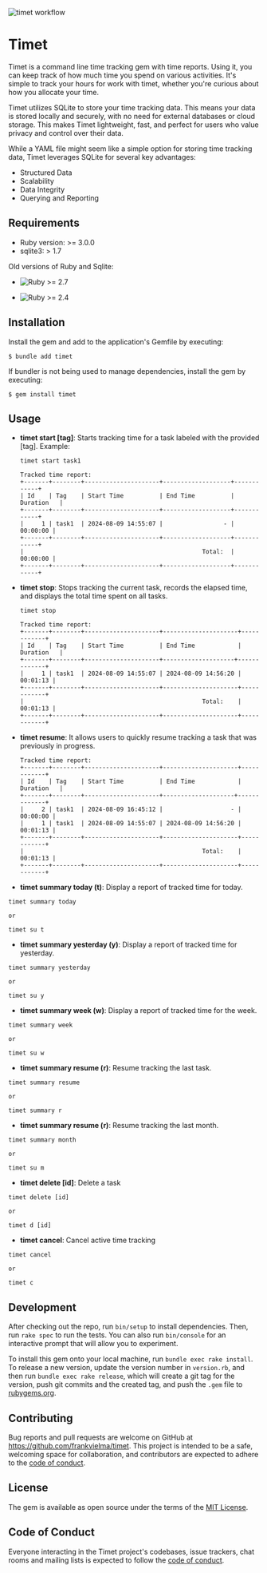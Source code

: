 ![timet workflow](https://github.com/frankvielma/timet/actions/workflows/ci.yml/badge.svg)


# Timet

Timet is a command line time tracking gem with time reports. Using it, you can keep track of how much time you spend on various activities. It's simple to track your hours for work with timet, whether you're curious about how you allocate your time.

Timet utilizes SQLite to store your time tracking data. This means your data is stored locally and securely, with no need for external databases or cloud storage. This makes Timet lightweight, fast, and perfect for users who value privacy and control over their data.

While a YAML file might seem like a simple option for storing time tracking data, Timet leverages SQLite for several key advantages:

- Structured Data
- Scalability
- Data Integrity
- Querying and Reporting

## Requirements

* Ruby version: >= 3.0.0
* sqlite3: > 1.7


Old versions of Ruby and Sqlite:

* ![Ruby >= 2.7](https://github.com/frankvielma/timet/tree/ruby-2.7.0)

* ![Ruby >= 2.4](https://github.com/frankvielma/timet/tree/ruby-2.4.0)



## Installation

Install the gem and add to the application's Gemfile by executing:

    $ bundle add timet

If bundler is not being used to manage dependencies, install the gem by executing:

    $ gem install timet

## Usage

- **timet start [tag]**: Starts tracking time for a task labeled with the provided [tag]. Example:
    ```shell
    timet start task1
    ```

    ```
    Tracked time report:
    +-------+--------+---------------------+-------------------+------------+
    | Id    | Tag    | Start Time          | End Time          | Duration   |
    +-------+--------+---------------------+-------------------+------------+
    |     1 | task1  | 2024-08-09 14:55:07 |                 - |   00:00:00 |
    +-------+--------+---------------------+-------------------+------------+
    |                                                  Total:  |   00:00:00 |
    +-------+--------+---------------------+-------------------+------------+
    ```

- **timet stop**: Stops tracking the current task, records the elapsed time, and displays the total time spent on all tasks.

    ```shell
    timet stop
    ```

    ```
    Tracked time report:
    +-------+--------+---------------------+---------------------+------------+
    | Id    | Tag    | Start Time          | End Time            | Duration   |
    +-------+--------+---------------------+--------------------+-------------+
    |     1 | task1  | 2024-08-09 14:55:07 | 2024-08-09 14:56:20 |   00:01:13 |
    +-------+--------+---------------------+---------------------+------------+
    |                                                  Total:    |   00:01:13 |
    +-------+--------+---------------------+---------------------+------------+
    ```

- **timet resume**: It allows users to quickly resume tracking a task that was previously in progress.
    ```
    Tracked time report:
    +-------+--------+---------------------+---------------------+------------+
    | Id    | Tag    | Start Time          | End Time            | Duration   |
    +-------+--------+---------------------+--------------------+-------------+
    |     2 | task1  | 2024-08-09 16:45:12 |                   - |   00:00:00 |
    |     1 | task1  | 2024-08-09 14:55:07 | 2024-08-09 14:56:20 |   00:01:13 |
    +-------+--------+---------------------+---------------------+------------+
    |                                                  Total:    |   00:01:13 |
    +-------+--------+---------------------+---------------------+------------+
    ```

- **timet summary today (t)**: Display a report of tracked time for today.

```shell
timet summary today

or

timet su t
```

- **timet summary yesterday (y)**: Display a report of tracked time for yesterday.

```shell
timet summary yesterday

or

timet su y
```

- **timet summary week (w)**: Display a report of tracked time for the week.

```shell
timet summary week

or

timet su w
```

- **timet summary resume (r)**: Resume tracking the last task.

```shell
timet summary resume

or

timet summary r
```

- **timet summary resume (r)**: Resume tracking the last month.

```shell
timet summary month

or

timet su m
```


- **timet delete [id]**: Delete a task

```shell
timet delete [id]

or

timet d [id]
```

- **timet cancel**: Cancel active time tracking

```shell
timet cancel

or

timet c
```


## Development

After checking out the repo, run `bin/setup` to install dependencies. Then, run `rake spec` to run the tests. You can also run `bin/console` for an interactive prompt that will allow you to experiment.

To install this gem onto your local machine, run `bundle exec rake install`. To release a new version, update the version number in `version.rb`, and then run `bundle exec rake release`, which will create a git tag for the version, push git commits and the created tag, and push the `.gem` file to [rubygems.org](https://rubygems.org).

## Contributing

Bug reports and pull requests are welcome on GitHub at https://github.com/frankvielma/timet. This project is intended to be a safe, welcoming space for collaboration, and contributors are expected to adhere to the [code of conduct](https://github.com/frankvielma/timet/blob/master/CODE_OF_CONDUCT.md).

## License

The gem is available as open source under the terms of the [MIT License](https://opensource.org/licenses/MIT).

## Code of Conduct

Everyone interacting in the Timet project's codebases, issue trackers, chat rooms and mailing lists is expected to follow the [code of conduct](https://github.com/frankvielma/timet/blob/master/CODE_OF_CONDUCT.md).
